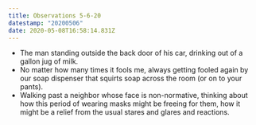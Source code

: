 ```yaml
---
title: Observations 5-6-20
datestamp: "20200506"
date: 2020-05-08T16:58:14.831Z
---
```

- The man standing outside the back door of his car, drinking out of a gallon jug of milk.
- No matter how many times it fools me, always getting fooled again by our soap dispenser that squirts soap across the room (or on to your pants).
- Walking past a neighbor whose face is non-normative, thinking about how this period of wearing masks might be freeing for them, how it might be a relief from the usual stares and glares and reactions.